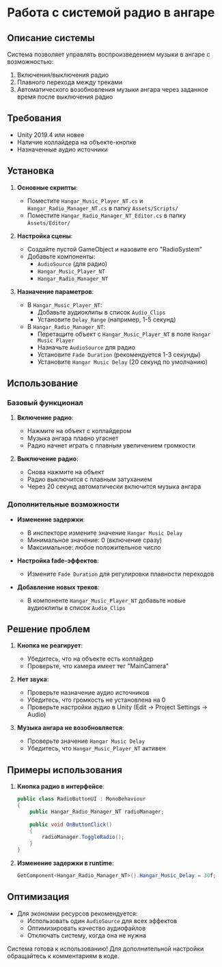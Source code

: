 # Работа с системой радио в ангаре

## Описание системы
Система позволяет управлять воспроизведением музыки в ангаре с возможностью:
1. Включения/выключения радио
2. Плавного перехода между треками
3. Автоматического возобновления музыки ангара через заданное время после выключения радио

## Требования
- Unity 2019.4 или новее
- Наличие коллайдера на объекте-кнопке
- Назначенные аудио источники

## Установка

1. **Основные скрипты**:
   - Поместите `Hangar_Music_Player_NT.cs` и `Hangar_Radio_Manager_NT.cs` в папку `Assets/Scripts/`
   - Поместите `Hangar_Radio_Manager_NT_Editor.cs` в папку `Assets/Editor/`

2. **Настройка сцены**:
   - Создайте пустой GameObject и назовите его "RadioSystem"
   - Добавьте компоненты:
     - `AudioSource` (для радио)
     - `Hangar_Music_Player_NT`
     - `Hangar_Radio_Manager_NT`

3. **Назначение параметров**:
   - В `Hangar_Music_Player_NT`:
     - Добавьте аудиоклипы в список `Audio_Clips`
     - Установите `Delay_Range` (например, 1-5 секунд)
   - В `Hangar_Radio_Manager_NT`:
     - Перетащите объект с `Hangar_Music_Player_NT` в поле `Hangar Music Player`
     - Назначьте `AudioSource` для радио
     - Установите `Fade Duration` (рекомендуется 1-3 секунды)
     - Установите `Hangar Music Delay` (20 секунд по умолчанию)

## Использование

### Базовый функционал
1. **Включение радио**:
   - Нажмите на объект с коллайдером
   - Музыка ангара плавно угаснет
   - Радио начнет играть с плавным увеличением громкости

2. **Выключение радио**:
   - Снова нажмите на объект
   - Радио выключится с плавным затуханием
   - Через 20 секунд автоматически включится музыка ангара

### Дополнительные возможности
- **Изменение задержки**:
  - В инспекторе измените значение `Hangar Music Delay`
  - Минимальное значение: 0 (включение сразу)
  - Максимальное: любое положительное число

- **Настройка fade-эффектов**:
  - Измените `Fade Duration` для регулировки плавности переходов

- **Добавление новых треков**:
  - В компоненте `Hangar_Music_Player_NT` добавьте новые аудиоклипы в список `Audio_Clips`

## Решение проблем

1. **Кнопка не реагирует**:
   - Убедитесь, что на объекте есть коллайдер
   - Проверьте, что камера имеет тег "MainCamera"

2. **Нет звука**:
   - Проверьте назначение аудио источников
   - Убедитесь, что громкость не установлена на 0
   - Проверьте настройки аудио в Unity (Edit → Project Settings → Audio)

3. **Музыка ангара не возобновляется**:
   - Проверьте значение `Hangar Music Delay`
   - Убедитесь, что `Hangar_Music_Player_NT` активен

## Примеры использования

1. **Кнопка радио в интерфейсе**:
   ```csharp
   public class RadioButtonUI : MonoBehaviour
   {
       public Hangar_Radio_Manager_NT radioManager;
       
       public void OnButtonClick()
       {
           radioManager.ToggleRadio();
       }
   }
   ```

2. **Изменение задержки в runtime**:
   ```csharp
   GetComponent<Hangar_Radio_Manager_NT>().Hangar_Music_Delay = 30f;
   ```

## Оптимизация
- Для экономии ресурсов рекомендуется:
  - Использовать один `AudioSource` для всех эффектов
  - Оптимизировать качество аудиофайлов
  - Отключать систему, когда она не нужна

Система готова к использованию! Для дополнительной настройки обращайтесь к комментариям в коде.

